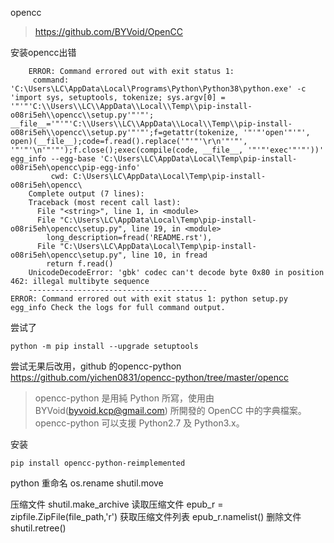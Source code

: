 
opencc
> https://github.com/BYVoid/OpenCC

安装opencc出错
```
    ERROR: Command errored out with exit status 1:
     command: 'C:\Users\LC\AppData\Local\Programs\Python\Python38\python.exe' -c 'import sys, setuptools, tokenize; sys.argv[0] = '"'"'C:\\Users\\LC\\AppData\\Local\\Temp\\pip-install-o08ri5eh\\opencc\\setup.py'"'"'; __file__='"'"'C:\\Users\\LC\\AppData\\Local\\Temp\\pip-install-o08ri5eh\\opencc\\setup.py'"'"';f=getattr(tokenize, '"'"'open'"'"', open)(__file__);code=f.read().replace('"'"'\r\n'"'"', '"'"'\n'"'"');f.close();exec(compile(code, __file__, '"'"'exec'"'"'))' egg_info --egg-base 'C:\Users\LC\AppData\Local\Temp\pip-install-o08ri5eh\opencc\pip-egg-info'  
         cwd: C:\Users\LC\AppData\Local\Temp\pip-install-o08ri5eh\opencc\
    Complete output (7 lines):
    Traceback (most recent call last):
      File "<string>", line 1, in <module>
      File "C:\Users\LC\AppData\Local\Temp\pip-install-o08ri5eh\opencc\setup.py", line 19, in <module>
        long_description=fread('README.rst'),
      File "C:\Users\LC\AppData\Local\Temp\pip-install-o08ri5eh\opencc\setup.py", line 10, in fread
        return f.read()
    UnicodeDecodeError: 'gbk' codec can't decode byte 0x80 in position 462: illegal multibyte sequence
    ----------------------------------------
ERROR: Command errored out with exit status 1: python setup.py egg_info Check the logs for full command output.
```

尝试了
```
python -m pip install --upgrade setuptools
```

尝试无果后改用，github 的opencc-python 
https://github.com/yichen0831/opencc-python/tree/master/opencc
> opencc-python 是用純 Python 所寫，使用由 BYVoid(byvoid.kcp@gmail.com) 所開發的 OpenCC 中的字典檔案。 opencc-python 可以支援 Python2.7 及 Python3.x。

安装
```
pip install opencc-python-reimplemented
```

python
重命名
os.rename
shutil.move

压缩文件
shutil.make_archive
读取压缩文件
epub_r = zipfile.ZipFile(file_path,'r')
获取压缩文件列表
epub_r.namelist()
删除文件shutil.retree()

